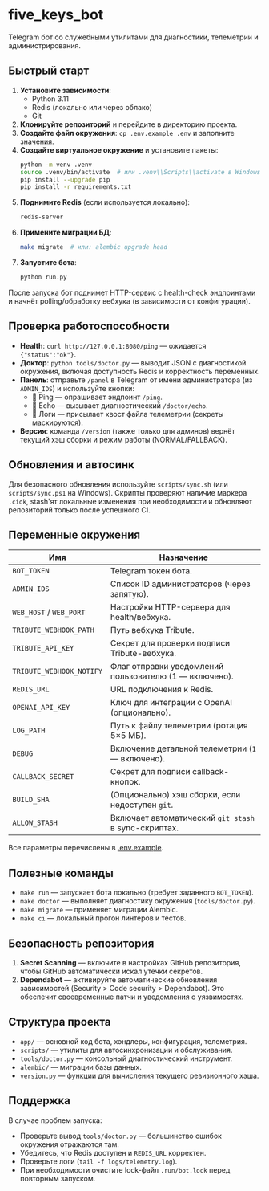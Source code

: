 # five_keys_bot

Telegram бот со служебными утилитами для диагностики, телеметрии и администрирования.

## Быстрый старт

1. **Установите зависимости**:
   - Python 3.11
   - Redis (локально или через облако)
   - Git
2. **Клонируйте репозиторий** и перейдите в директорию проекта.
3. **Создайте файл окружения**: `cp .env.example .env` и заполните значения.
4. **Создайте виртуальное окружение** и установите пакеты:
   ```bash
   python -m venv .venv
   source .venv/bin/activate  # или .venv\\Scripts\\activate в Windows
   pip install --upgrade pip
   pip install -r requirements.txt
   ```
5. **Поднимите Redis** (если используется локально):
   ```bash
   redis-server
   ```
6. **Примените миграции БД**:
   ```bash
   make migrate  # или: alembic upgrade head
   ```
7. **Запустите бота**:
   ```bash
   python run.py
   ```

После запуска бот поднимет HTTP-сервис с health-check эндпоинтами и начнёт polling/обработку вебхука (в зависимости от конфигурации).

## Проверка работоспособности

- **Health**: `curl http://127.0.0.1:8080/ping` — ожидается `{"status":"ok"}`.
- **Доктор**: `python tools/doctor.py` — выводит JSON с диагностикой окружения, включая доступность Redis и корректность переменных.
- **Панель**: отправьте `/panel` в Telegram от имени администратора (из `ADMIN_IDS`) и используйте кнопки:
  - 🔁 Ping — опрашивает эндпоинт `/ping`.
  - 🪪 Echo — вызывает диагностический `/doctor/echo`.
  - 📜 Логи — присылает хвост файла телеметрии (секреты маскируются).
- **Версия**: команда `/version` (также только для админов) вернёт текущий хэш сборки и режим работы (NORMAL/FALLBACK).

## Обновления и автосинк

Для безопасного обновления используйте `scripts/sync.sh` (или `scripts/sync.ps1` на Windows). Скрипты проверяют наличие маркера `.ciok`, stash'ят локальные изменения при необходимости и обновляют репозиторий только после успешного CI.

## Переменные окружения

| Имя | Назначение |
| --- | --- |
| `BOT_TOKEN` | Telegram токен бота. |
| `ADMIN_IDS` | Список ID администраторов (через запятую). |
| `WEB_HOST` / `WEB_PORT` | Настройки HTTP-сервера для health/вебхука. |
| `TRIBUTE_WEBHOOK_PATH` | Путь вебхука Tribute. |
| `TRIBUTE_API_KEY` | Секрет для проверки подписи Tribute-вебхука. |
| `TRIBUTE_WEBHOOK_NOTIFY` | Флаг отправки уведомлений пользователю (1 — включено). |
| `REDIS_URL` | URL подключения к Redis. |
| `OPENAI_API_KEY` | Ключ для интеграции с OpenAI (опционально). |
| `LOG_PATH` | Путь к файлу телеметрии (ротация 5×5 МБ). |
| `DEBUG` | Включение детальной телеметрии (`1` — включено). |
| `CALLBACK_SECRET` | Секрет для подписи callback-кнопок. |
| `BUILD_SHA` | (Опционально) хэш сборки, если недоступен `git`. |
| `ALLOW_STASH` | Включает автоматический `git stash` в sync-скриптах. |

Все параметры перечислены в [.env.example](.env.example).

## Полезные команды

- `make run` — запускает бота локально (требует заданного `BOT_TOKEN`).
- `make doctor` — выполняет диагностику окружения (`tools/doctor.py`).
- `make migrate` — применяет миграции Alembic.
- `make ci` — локальный прогон линтеров и тестов.

## Безопасность репозитория

1. **Secret Scanning** — включите в настройках GitHub репозитория, чтобы GitHub автоматически искал утечки секретов.
2. **Dependabot** — активируйте автоматические обновления зависимостей (Security &gt; Code security &gt; Dependabot). Это обеспечит своевременные патчи и уведомления о уязвимостях.

## Структура проекта

- `app/` — основной код бота, хэндлеры, конфигурация, телеметрия.
- `scripts/` — утилиты для автосинхронизации и обслуживания.
- `tools/doctor.py` — консольный диагностический инструмент.
- `alembic/` — миграции базы данных.
- `version.py` — функции для вычисления текущего ревизионного хэша.

## Поддержка

В случае проблем запуска:

- Проверьте вывод `tools/doctor.py` — большинство ошибок окружения отражаются там.
- Убедитесь, что Redis доступен и `REDIS_URL` корректен.
- Проверьте логи (`tail -f logs/telemetry.log`).
- При необходимости очистите lock-файл `.run/bot.lock` перед повторным запуском.
